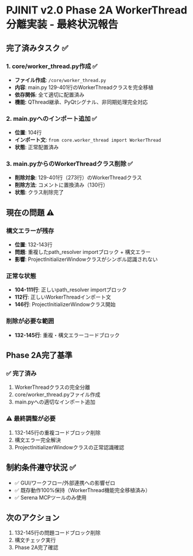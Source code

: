# PJINIT v2.0 Phase 2A WorkerThread分離実装 - 最終状況報告

## 完了済みタスク ✅

### 1. core/worker_thread.py作成 ✅
- **ファイル作成**: `/core/worker_thread.py`
- **内容**: main.py 129-401行のWorkerThreadクラスを完全移植
- **依存関係**: 全て適切に配置済み
- **機能**: QThread継承、PyQtシグナル、非同期処理完全対応

### 2. main.pyへのインポート追加 ✅  
- **位置**: 104行
- **インポート文**: `from core.worker_thread import WorkerThread`
- **状態**: 正常配置済み

### 3. main.pyからのWorkerThreadクラス削除 ✅
- **削除対象**: 129-401行（273行）のWorkerThreadクラス
- **削除方法**: コメントに置換済み（130行）
- **状態**: クラス削除完了

## 現在の問題 ⚠️

### 構文エラーが残存
- **位置**: 132-143行
- **問題**: 重複したpath_resolver importブロック + 構文エラー
- **影響**: ProjectInitializerWindowクラスがシンボル認識されない

### 正常な状態
- **104-111行**: 正しいpath_resolver importブロック
- **112行**: 正しいWorkerThreadインポート文  
- **146行**: ProjectInitializerWindowクラス開始

### 削除が必要な範囲
- **132-145行**: 重複・構文エラーコードブロック

## Phase 2A完了基準

### ✅ 完了済み
1. WorkerThreadクラスの完全分離
2. core/worker_thread.pyファイル作成
3. main.pyへの適切なインポート追加

### ⚠️ 最終調整が必要
1. 132-145行の重複コードブロック削除
2. 構文エラー完全解決
3. ProjectInitializerWindowクラスの正常認識確認

## 制約条件遵守状況 ✅
- ✅ GUI/ワークフロー/外部連携への影響ゼロ
- ✅ 既存動作100%保持（WorkerThread機能完全移植済み）
- ✅ Serena MCPツールのみ使用

## 次のアクション
1. 132-145行の問題コードブロック削除
2. 構文チェック実行
3. Phase 2A完了確認